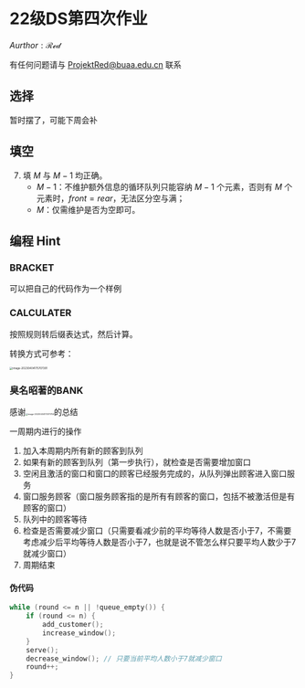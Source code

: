 # 22级DS第四次作业

$Aurthor : \mathcal{Red}$

有任何问题请与 ProjektRed@buaa.edu.cn 联系

## 选择

暂时摆了，可能下周会补

## 填空

7. 填 $M$ 与 $M-1$ 均正确。
   - $M-1$：不维护额外信息的循环队列只能容纳 $M-1$ 个元素，否则有 $M$ 个元素时，$front = rear$，无法区分空与满；
   - $M$：仅需维护是否为空即可。

## 编程 Hint

### BRACKET

可以把自己的代码作为一个样例

### CALCULATER

按照规则转后缀表达式，然后计算。

转换方式可参考：



<img src="C:\Users\85990\AppData\Roaming\Typora\typora-user-images\image-20230404175707391.png" alt="image-20230404175707391" style="zoom:33%;" />

### 臭名昭著的BANK

感谢<img src="C:\Users\85990\AppData\Roaming\Typora\typora-user-images\image-20230404173011756.png" alt="image-20230404173011756" style="zoom:25%;" />的总结

一周期内进行的操作

1. 加入本周期内所有新的顾客到队列
2. 如果有新的顾客到队列（第一步执行），就检查是否需要增加窗口
3. 空闲且激活的窗口和窗口的顾客已经服务完成的，从队列弹出顾客进入窗口服务
4. 窗口服务顾客（窗口服务顾客指的是所有有顾客的窗口，包括不被激活但是有顾客的窗口）
5. 队列中的顾客等待
6. 检查是否需要减少窗口（只需要看减少前的平均等待人数是否小于7，不需要考虑减少后平均等待人数是否小于7，也就是说不管怎么样只要平均人数少于7就减少窗口）
7. 周期结束

#### 伪代码

```c
while (round <= n || !queue_empty()) {
    if (round <= n) {
        add_customer();
        increase_window();
    }
    serve();
    decrease_window(); // 只要当前平均人数小于7就减少窗口
    round++;
}
```

